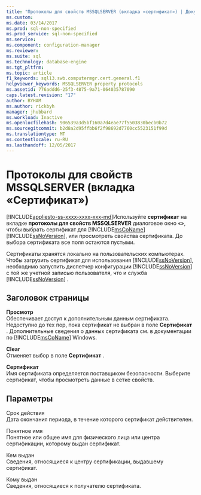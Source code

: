 ```yaml
---
title: "Протоколы для свойств MSSQLSERVER (вкладка «сертификат») | Документы Microsoft"
ms.custom: 
ms.date: 03/14/2017
ms.prod: sql-non-specified
ms.prod_service: sql-non-specified
ms.service: 
ms.component: configuration-manager
ms.reviewer: 
ms.suite: sql
ms.technology: database-engine
ms.tgt_pltfrm: 
ms.topic: article
f1_keywords: sql13.swb.computermgr.cert.general.f1
helpviewer_keywords: MSSQLSERVER property protocols
ms.assetid: 776addd6-25f3-4875-9a71-064035787090
caps.latest.revision: "17"
author: BYHAM
ms.author: rickbyh
manager: jhubbard
ms.workload: Inactive
ms.openlocfilehash: 906539a3d5bf160a7d4eae77f5503830becb0b72
ms.sourcegitcommit: b2d8a2d95ffbb6f2f98692d7760cc5523151f99d
ms.translationtype: MT
ms.contentlocale: ru-RU
ms.lasthandoff: 12/05/2017
---
```

# <a name="protocols-for-mssqlserver-properties-certificate-tab"></a>Протоколы для свойств MSSQLSERVER (вкладка «Сертификат»)
[!INCLUDE[appliesto-ss-xxxx-xxxx-xxx-md](../../includes/appliesto-ss-xxxx-xxxx-xxx-md.md)]Используйте **сертификат** на вкладке **протоколы для свойств MSSQLSERVER** диалоговое окно «», чтобы выбрать сертификат для [!INCLUDE[msCoName](../../includes/msconame-md.md)] [!INCLUDE[ssNoVersion](../../includes/ssnoversion-md.md)], или просмотреть свойства сертификата. До выбора сертификата все поля остаются пустыми.  
  
 Сертификаты хранятся локально на пользовательских компьютерах. Чтобы загрузить сертификат для использования [!INCLUDE[ssNoVersion](../../includes/ssnoversion-md.md)], необходимо запустить диспетчер конфигурации [!INCLUDE[ssNoVersion](../../includes/ssnoversion-md.md)] с той же учетной записью пользователя, что и служба [!INCLUDE[ssNoVersion](../../includes/ssnoversion-md.md)] .  
  
## <a name="page-header"></a>Заголовок страницы  
 **Просмотр**  
 Обеспечивает доступ к дополнительным данным сертификата. Недоступно до тех пор, пока сертификат не выбран в поле **Сертификат** . Дополнительные сведения о данных сертификата см. в документации по [!INCLUDE[msCoName](../../includes/msconame-md.md)] Windows.  
  
 **Clear**  
 Отменяет выбор в поле **Сертификат** .  
  
 **Сертификат**  
 Имя сертификата определяется поставщиком безопасности. Выберите сертификат, чтобы просмотреть данные в сетке свойств.  
  
## <a name="options"></a>Параметры  
 Срок действия  
 Дата окончания периода, в течение которого сертификат действителен.  
  
 Понятное имя  
 Понятное или общее имя для физического лица или центра сертификации, которому выдан сертификат.  
  
 Кем выдан  
 Сведения, относящиеся к центру сертификации, выдавшему сертификат.  
  
 Кому выдан  
 Сведения, относящиеся к получателю сертификата.  
  
  
